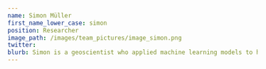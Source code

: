 ```yaml
---
name: Simon Müller
first_name_lower_case: simon
position: Researcher
image_path: /images/team_pictures/image_simon.png
twitter:
blurb: Simon is a geoscientist who applied machine learning models to high-resolution LIBS mappings of large drill core samples.
---
```

